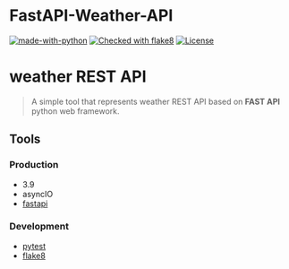 # FastAPI-Weather-API
[![made-with-python](https://img.shields.io/badge/Made%20with-Python-1f425f.svg)](https://www.python.org/)
[![Checked with flake8](https://img.shields.io/badge/flake8-checked-blue)](http://flake8.pycqa.org/)
[![License](https://img.shields.io/badge/license-MIT-green.svg)](LICENSE.md)


# weather REST API

> A simple tool that represents weather REST API based on **FAST API** python web framework.

## Tools

### Production
-  3.9
- asyncIO
- [fastapi](https://fastapi.tiangolo.com/)

### Development

- [pytest](https://pypi.org/project/pytest/)
- [flake8](http://flake8.pycqa.org/en/latest/)
